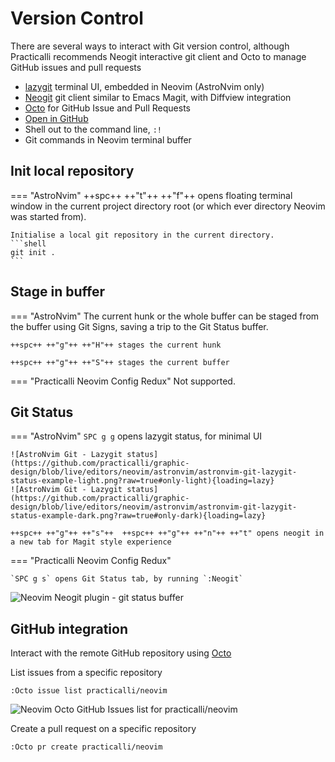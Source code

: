 # Version Control

There are several ways to interact with Git version control, although Practicalli recommends Neogit interactive git client and Octo to manage GitHub issues and pull requests

- [lazygit](lazygit.md) terminal UI, embedded in Neovim (AstroNvim only)
- [Neogit](neogit.md) git client similar to Emacs Magit, with Diffview integration
- [Octo](octo.md) for GitHub Issue and Pull Requests
- [Open in GitHub](open-in-github.md)
- Shell out to the command line, `:!` 
- Git commands in Neovim terminal buffer


## Init local repository

=== "AstroNvim"
    ++spc++ ++"t"++ ++"f"++ opens floating terminal window in the current project directory root (or which ever directory Neovim was started from).

    Initialise a local git repository in the current directory.
    ```shell
    git init .
    ```


## Stage in buffer

=== "AstroNvim"
    The current hunk or the whole buffer can be staged from the buffer using Git Signs, saving a trip to the Git Status buffer.

    ++spc++ ++"g"++ ++"H"++ stages the current hunk

    ++spc++ ++"g"++ ++"S"++ stages the current buffer

=== "Practicalli Neovim Config Redux"
    Not supported.  


## Git Status

=== "AstroNvim"
    `SPC g g` opens lazygit status, for minimal UI

    ![AstroNvim Git - Lazygit status](https://github.com/practicalli/graphic-design/blob/live/editors/neovim/astronvim/astronvim-git-lazygit-status-example-light.png?raw=true#only-light){loading=lazy}
    ![AstroNvim Git - Lazygit status](https://github.com/practicalli/graphic-design/blob/live/editors/neovim/astronvim/astronvim-git-lazygit-status-example-dark.png?raw=true#only-dark){loading=lazy}

    ++spc++ ++"g"++ ++"s"++  ++spc++ ++"g"++ ++"n"++ ++"t" opens neogit in a new tab for Magit style experience


=== "Practicalli Neovim Config Redux"

    `SPC g s` opens Git Status tab, by running `:Neogit`

![Neovim Neogit plugin - git status buffer](https://raw.githubusercontent.com/practicalli/graphic-design/live/editors/neovim/screenshots/neovim-neogit-status.png)


## GitHub integration

Interact with the remote GitHub repository using [Octo](octo.md)

List issues from a specific repository

```shell
:Octo issue list practicalli/neovim
```

![Neovim Octo GitHub Issues list for practicalli/neovim](https://raw.githubusercontent.com/practicalli/graphic-design/live/editors/neovim/screenshots/neovim-octo-github-issue-list.png)


Create a pull request on a specific repository

```shell
:Octo pr create practicalli/neovim
```
